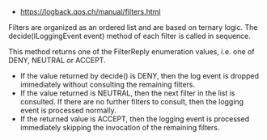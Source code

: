 
- https://logback.qos.ch/manual/filters.html

Filters are organized as an ordered list and are based on ternary logic. The decide(ILoggingEvent event) method of each filter is called in sequence. 

This method returns one of the FilterReply enumeration values, i.e. one of DENY, NEUTRAL or ACCEPT. 
- If the value returned by decide() is DENY, then the log event is dropped immediately without consulting the remaining filters. 
- If the value returned is NEUTRAL, then the next filter in the list is consulted. If there are no further filters to consult, then the logging event is processed normally. 
- If the returned value is ACCEPT, then the logging event is processed immediately skipping the invocation of the remaining filters.
